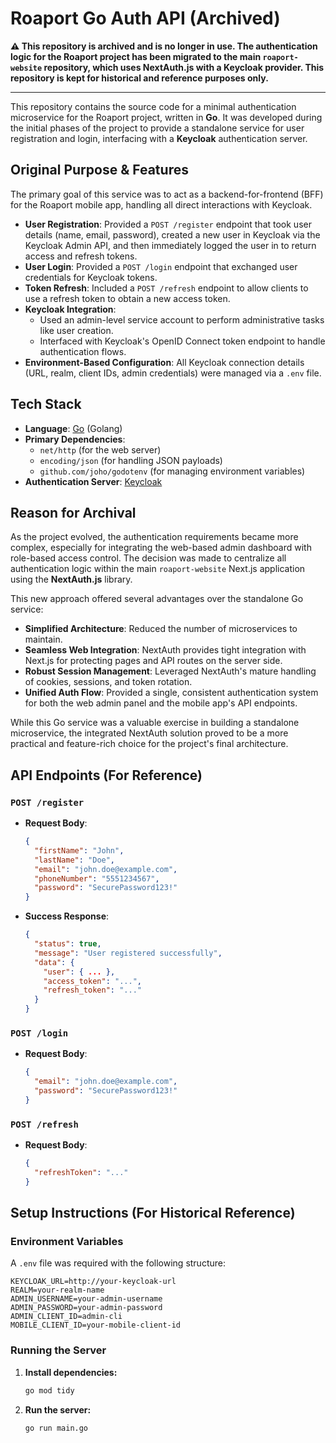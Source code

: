 # Roaport Go Auth API (Archived)

**⚠️ This repository is archived and is no longer in use. The authentication logic for the Roaport project has been migrated to the main `roaport-website` repository, which uses NextAuth.js with a Keycloak provider. This repository is kept for historical and reference purposes only.**

---

This repository contains the source code for a minimal authentication microservice for the Roaport project, written in **Go**. It was developed during the initial phases of the project to provide a standalone service for user registration and login, interfacing with a **Keycloak** authentication server.

## Original Purpose & Features

The primary goal of this service was to act as a backend-for-frontend (BFF) for the Roaport mobile app, handling all direct interactions with Keycloak.

- **User Registration**: Provided a `POST /register` endpoint that took user details (name, email, password), created a new user in Keycloak via the Keycloak Admin API, and then immediately logged the user in to return access and refresh tokens.
- **User Login**: Provided a `POST /login` endpoint that exchanged user credentials for Keycloak tokens.
- **Token Refresh**: Included a `POST /refresh` endpoint to allow clients to use a refresh token to obtain a new access token.
- **Keycloak Integration**:
  - Used an admin-level service account to perform administrative tasks like user creation.
  - Interfaced with Keycloak's OpenID Connect token endpoint to handle authentication flows.
- **Environment-Based Configuration**: All Keycloak connection details (URL, realm, client IDs, admin credentials) were managed via a `.env` file.

## Tech Stack

- **Language**: [Go](https://go.dev/) (Golang)
- **Primary Dependencies**:
  - `net/http` (for the web server)
  - `encoding/json` (for handling JSON payloads)
  - `github.com/joho/godotenv` (for managing environment variables)
- **Authentication Server**: [Keycloak](https://www.keycloak.org/)

## Reason for Archival

As the project evolved, the authentication requirements became more complex, especially for integrating the web-based admin dashboard with role-based access control. The decision was made to centralize all authentication logic within the main `roaport-website` Next.js application using the **NextAuth.js** library.

This new approach offered several advantages over the standalone Go service:
- **Simplified Architecture**: Reduced the number of microservices to maintain.
- **Seamless Web Integration**: NextAuth provides tight integration with Next.js for protecting pages and API routes on the server side.
- **Robust Session Management**: Leveraged NextAuth's mature handling of cookies, sessions, and token rotation.
- **Unified Auth Flow**: Provided a single, consistent authentication system for both the web admin panel and the mobile app's API endpoints.

While this Go service was a valuable exercise in building a standalone microservice, the integrated NextAuth solution proved to be a more practical and feature-rich choice for the project's final architecture.

## API Endpoints (For Reference)

### `POST /register`

- **Request Body**:
  ```json
  {
    "firstName": "John",
    "lastName": "Doe",
    "email": "john.doe@example.com",
    "phoneNumber": "5551234567",
    "password": "SecurePassword123!"
  }
  ```
- **Success Response**:
  ```json
  {
    "status": true,
    "message": "User registered successfully",
    "data": {
      "user": { ... },
      "access_token": "...",
      "refresh_token": "..."
    }
  }
  ```

### `POST /login`

- **Request Body**:
  ```json
  {
    "email": "john.doe@example.com",
    "password": "SecurePassword123!"
  }
  ```

### `POST /refresh`

- **Request Body**:
  ```json
  {
    "refreshToken": "..."
  }
  ```

## Setup Instructions (For Historical Reference)

### Environment Variables

A `.env` file was required with the following structure:

```env
KEYCLOAK_URL=http://your-keycloak-url
REALM=your-realm-name
ADMIN_USERNAME=your-admin-username
ADMIN_PASSWORD=your-admin-password
ADMIN_CLIENT_ID=admin-cli
MOBILE_CLIENT_ID=your-mobile-client-id
```

### Running the Server

1.  **Install dependencies:**
    ```bash
    go mod tidy
    ```
2.  **Run the server:**
    ```bash
    go run main.go
    ```
